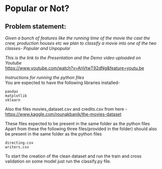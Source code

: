 # Popular or Not?  
## Problem statement:   
*Given a bunch of features like the running time of the movie the cast the crew, production houses etc 
we plan to classify a movie into one of the two classes- Popular and Unpopular*  

*This is the link to the Presentation and the Demo video uploaded on Youtube*  
https://www.youtube.com/watch?v=AnVtwT92dNg&feature=youtu.be  

*Instructions for running the python files*  
You are expected to have the following libraries installed-  
```
pandas
matplotlib
sklearn
```
Also the files movies_dataset.csv and credits.csv from here -  
https://www.kaggle.com/rounakbanik/the-movies-dataset  

These files expected to be present in the same folder as the python files  
Apart from these the following three files(provided in the folder) should also be present in the same folder as the python files  
```cast.csv
directing.csv
writers.csv
```  
To start the creation of the clean dataset and run the train and cross validation on some model just run the classify.py file.  
